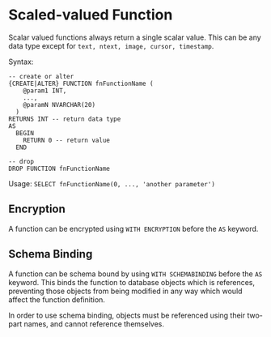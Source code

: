 # Scaled-valued Function #

Scalar valued functions always return a single scalar value. This can be any data type except for `text, ntext, image, cursor, timestamp`.

Syntax:

```
-- create or alter
{CREATE|ALTER} FUNCTION fnFunctionName (
    @param1 INT,
    ...,
    @paramN NVARCHAR(20)
  )
RETURNS INT -- return data type
AS
  BEGIN
    RETURN 0 -- return value
  END

-- drop
DROP FUNCTION fnFunctionName
```

Usage:
`SELECT fnFunctionName(0, ..., 'another parameter')`

## Encryption ##

A function can be encrypted using `WITH ENCRYPTION` before the `AS` keyword.

## Schema Binding ##

A function can be schema bound by using `WITH SCHEMABINDING` before the `AS` keyword. This binds the function to database objects which is references, preventing those objects from being modified in any way which would affect the function definition.

In order to use schema binding, objects must be referenced using their two-part names, and cannot reference themselves.
